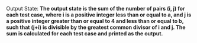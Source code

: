 Output State: **The output state is the sum of the number of pairs (i, j) for each test case, where i is a positive integer less than or equal to a, and j is a positive integer greater than or equal to 4 and less than or equal to b, such that (j+i) is divisible by the greatest common divisor of i and j. The sum is calculated for each test case and printed as the output.**